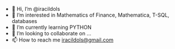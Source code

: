 - 👋 Hi, I’m @iracildols
- 👀 I’m interested in Mathematics of Finance, Mathematica, T-SQL, databases
- 🌱 I’m currently learning PYTHON
- 💞️ I’m looking to collaborate on ...
- 📫 How to reach me iracildols@gmail.com

<!---
iracildols/iracildols is a ✨ special ✨ repository because its `README.md` (this file) appears on your GitHub profile.
You can click the Preview link to take a look at your changes.
--->
